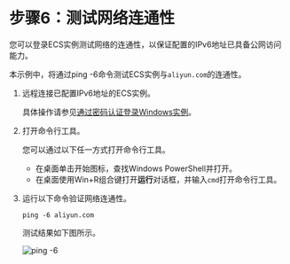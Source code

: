 # 步骤6：测试网络连通性

您可以登录ECS实例测试网络的连通性，以保证配置的IPv6地址已具备公网访问能力。

本示例中，将通过ping -6命令测试ECS实例与`aliyun.com`的连通性。

1.  远程连接已配置IPv6地址的ECS实例。

    具体操作请参见[通过密码认证登录Windows实例](/intl.zh-CN/实例/连接实例/使用VNC连接实例/通过密码认证登录Windows实例.md)。

2.  打开命令行工具。

    您可以通过以下任一方式打开命令行工具。

    -   在桌面单击开始图标，查找Windows PowerShell并打开。
    -   在桌面使用Win+R组合键打开**运行**对话框，并输入`cmd`打开命令行工具。
3.  运行以下命令验证网络连通性。

    ```
    ping -6 aliyun.com
    ```

    测试结果如下图所示。

    ![ping -6](https://static-aliyun-doc.oss-accelerate.aliyuncs.com/assets/img/zh-CN/8270013061/p174644.png)


